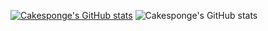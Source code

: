 [![Cakesponge's GitHub stats](https://github-readme-stats.vercel.app/api?username=cakesponge)](https://github.com/cakesponge/github-readme-stats)
![Cakesponge's GitHub stats](https://github-readme-stats.vercel.app/api?username=cakespongea&show_icons=true)
